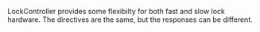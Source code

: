 LockController provides some flexibilty for both fast and slow lock hardware. The directives are the same, but the responses can be different.